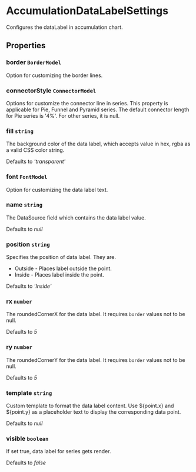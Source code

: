 # AccumulationDataLabelSettings

Configures the dataLabel in accumulation chart.

## Properties

### border `BorderModel`

Option for customizing the border lines.

### connectorStyle `ConnectorModel`

Options for customize the connector line in series.
This property is applicable for Pie, Funnel and Pyramid series.
The default connector length for Pie series is '4%'. For other series, it is null.

### fill `string`

The background color of the data label, which accepts value in hex, rgba as a valid CSS color string.

Defaults to *'transparent'*

### font `FontModel`

Option for customizing the data label text.

### name `string`

The DataSource field which contains the data label value.

Defaults to *null*

### position `string`

Specifies the position of data label. They are.
* Outside - Places label outside the point.
* Inside - Places label inside the point.

Defaults to *'Inside'*

### rx `number`

The roundedCornerX for the data label. It requires `border` values not to be null.

Defaults to *5*

### ry `number`

The roundedCornerY for the data label. It requires `border` values not to be null.

Defaults to *5*

### template `string`

Custom template to format the data label content. Use ${point.x} and ${point.y} as a placeholder
text to display the corresponding data point.

Defaults to *null*

### visible `boolean`

If set true, data label for series gets render.

Defaults to *false*
